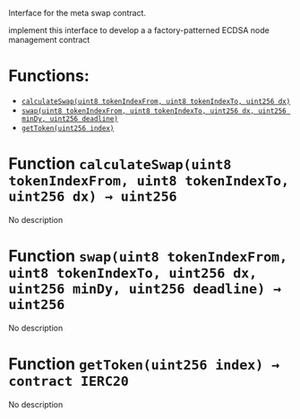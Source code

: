 Interface for the meta swap contract.

implement this interface to develop a a factory-patterned ECDSA node management contract


# Functions:
- [`calculateSwap(uint8 tokenIndexFrom, uint8 tokenIndexTo, uint256 dx)`](#IMetaSwapDeposit-calculateSwap-uint8-uint8-uint256-)
- [`swap(uint8 tokenIndexFrom, uint8 tokenIndexTo, uint256 dx, uint256 minDy, uint256 deadline)`](#IMetaSwapDeposit-swap-uint8-uint8-uint256-uint256-uint256-)
- [`getToken(uint256 index)`](#IMetaSwapDeposit-getToken-uint256-)


# <a id="IMetaSwapDeposit-calculateSwap-uint8-uint8-uint256-"></a> Function `calculateSwap(uint8 tokenIndexFrom, uint8 tokenIndexTo, uint256 dx) → uint256`
No description
# <a id="IMetaSwapDeposit-swap-uint8-uint8-uint256-uint256-uint256-"></a> Function `swap(uint8 tokenIndexFrom, uint8 tokenIndexTo, uint256 dx, uint256 minDy, uint256 deadline) → uint256`
No description
# <a id="IMetaSwapDeposit-getToken-uint256-"></a> Function `getToken(uint256 index) → contract IERC20`
No description

